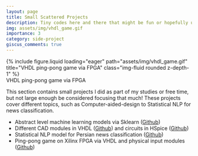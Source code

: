 ```yaml
---
layout: page
title: Small Scattered Projects
description: Tiny codes here and there that might be fun or hopefully useful
img: assets/img/vhdl_game.gif
importance: 3
category: side-project
giscus_comments: true
---
```


<div class="row">
    <div class="col-sm mt-3 mt-md-0">
        {% include figure.liquid loading="eager" path="assets/img/vhdl_game.gif" title="VHDL ping-pong game via FPGA" class="img-fluid rounded z-depth-1" %}
    </div>
</div>
<div class="caption">
    VHDL ping-pong game via FPGA
</div>

This section contains small projects I did as part of my studies or free time, but not large enough be considered focusing that much! These projects cover different topics, such as Computer-aided-design to Statistical NLP for news classification.

<ul>
    <li>Abstract level machine learning models via Sklearn (<a href="https://github.com/Nikronic/Machine-Learning-Models">Github</a>)</li>
    <li>Different CAD modules in VHDL (<a href="https://github.com/Nikronic/CAD_2018">Github</a>) and circuits in HSpice (<a href="https://github.com/Nikronic/Microelectronic-Circuits">Github</a>)</li>
    <li>Statistical NLP model for Persian news classification (<a href="https://github.com/Nikronic/NLP-Fall18-UOG">Github</a>)</li>
    <li>Ping-pong game on Xilinx FPGA via VHDL and physical input modules (<a href="https://github.com/hamed-faraji/CAD-Simplified-Ping-Pong-Game">Github</a>)</li>
</ul>
